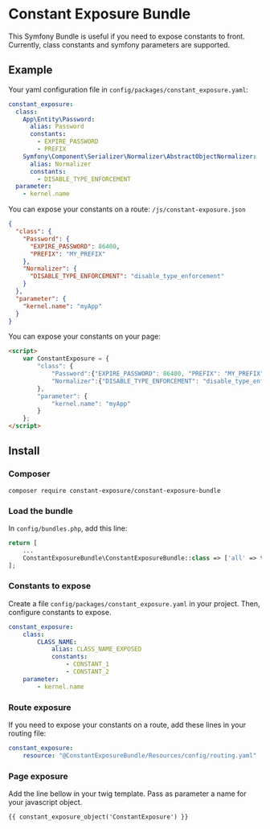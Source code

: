 # Constant Exposure Bundle

This Symfony Bundle is useful if you need to expose constants to front.
Currently, class constants and symfony parameters are supported.

## Example

Your yaml configuration file in `config/packages/constant_exposure.yaml`:
``` yaml
constant_exposure:
  class:
    App\Entity\Password:
      alias: Password
      constants:
        - EXPIRE_PASSWORD
        - PREFIX
    Symfony\Component\Serializer\Normalizer\AbstractObjectNormalizer:
      alias: Normalizer
      constants:
        - DISABLE_TYPE_ENFORCEMENT
  parameter:
    - kernel.name  
```

You can expose your constants on a route:
`/js/constant-exposure.json`

```json
{
  "class": {
    "Password": {
      "EXPIRE_PASSWORD": 86400,
      "PREFIX": "MY_PREFIX"
    },
    "Normalizer": {
      "DISABLE_TYPE_ENFORCEMENT": "disable_type_enforcement"
    }
  },
  "parameter": {
    "kernel.name": "myApp"
  }
}
```

You can expose your constants on your page:
``` html
<script>
    var ConstantExposure = {
        "class": {
            "Password":{"EXPIRE_PASSWORD": 86400, "PREFIX": "MY_PREFIX"},
            "Normalizer":{"DISABLE_TYPE_ENFORCEMENT": "disable_type_enforcement"}
        },
        "parameter": {
            "kernel.name": "myApp"
        }
    };
</script>
```

## Install

### Composer
`composer require constant-exposure/constant-exposure-bundle`

### Load the bundle
In `config/bundles.php`, add this line:

``` php 
return [
    ...
    ConstantExposureBundle\ConstantExposureBundle::class => ['all' => true],
];
```

### Constants to expose
Create a file `config/packages/constant_exposure.yaml` in your project. Then, configure constants to expose.
``` yaml
constant_exposure:
    class:
        CLASS_NAME:
            alias: CLASS_NAME_EXPOSED
            constants:
                - CONSTANT_1
                - CONSTANT_2
    parameter:
        - kernel.name
```

### Route exposure
If you need to expose your constants on a route, add these lines in your routing file:
``` yaml
constant_exposure:
    resource: "@ConstantExposureBundle/Resources/config/routing.yaml"
```

### Page exposure
Add the line bellow in your twig template. Pass as parameter a name for your javascript object.
``` twig
{{ constant_exposure_object('ConstantExposure') }}
```
